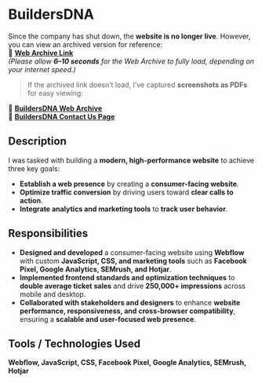# **BuildersDNA**  

Since the company has shut down, the **website is no longer live**. However, you can view an archived version for reference:  
🔗 **[Web Archive Link](https://web.archive.org/web/20240522114427/https://www.buildersdna.com/)**  
*(Please allow **6–10 seconds** for the Web Archive to fully load, depending on your internet speed.)*  

> If the archived link doesn’t load, I’ve captured **screenshots as PDFs** for easy viewing:  

📄 **[BuildersDNA Web Archive](https://github.com/user-attachments/files/18970571/BuildersDNA_WebArchive.pdf)**  
📄 **[BuildersDNA Contact Us Page](https://github.com/user-attachments/files/18970608/BuildersDNA_ContactUsPage_WebArchive.pdf)**  

## **Description**  
I was tasked with building a **modern, high-performance website** to achieve three key goals:  

- **Establish a web presence** by creating a **consumer-facing website**.  
- **Optimize traffic conversion** by driving users toward **clear calls to action**.  
- **Integrate analytics and marketing tools** to **track user behavior**.  

## **Responsibilities**  
- **Designed and developed** a consumer-facing website using **Webflow** with custom **JavaScript, CSS, and marketing tools** such as **Facebook Pixel, Google Analytics, SEMrush, and Hotjar**.  
- **Implemented frontend standards and optimization techniques** to **double average ticket sales** and drive **250,000+ impressions** across mobile and desktop.  
- **Collaborated with stakeholders and designers** to enhance **website performance, responsiveness, and cross-browser compatibility**, ensuring a **scalable and user-focused web presence**.  

## **Tools / Technologies Used**  
**Webflow, JavaScript, CSS, Facebook Pixel, Google Analytics, SEMrush, Hotjar**  
